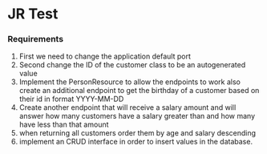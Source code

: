# JR Test

### Requirements

1. First we need to change the application default port
2. Second change the ID of the customer class to be an autogenerated value
3. Implement the PersonResource to allow the endpoints to work also create an additional 
endpoint to get the birthday of a customer based on their id in format YYYY-MM-DD
4. Create another endpoint that will receive a salary amount and will answer how many customers have a salary greater than and how many have less than that amount
5. when returning all customers order them by age and salary descending
6. implement an CRUD interface in order to insert values in the database.
